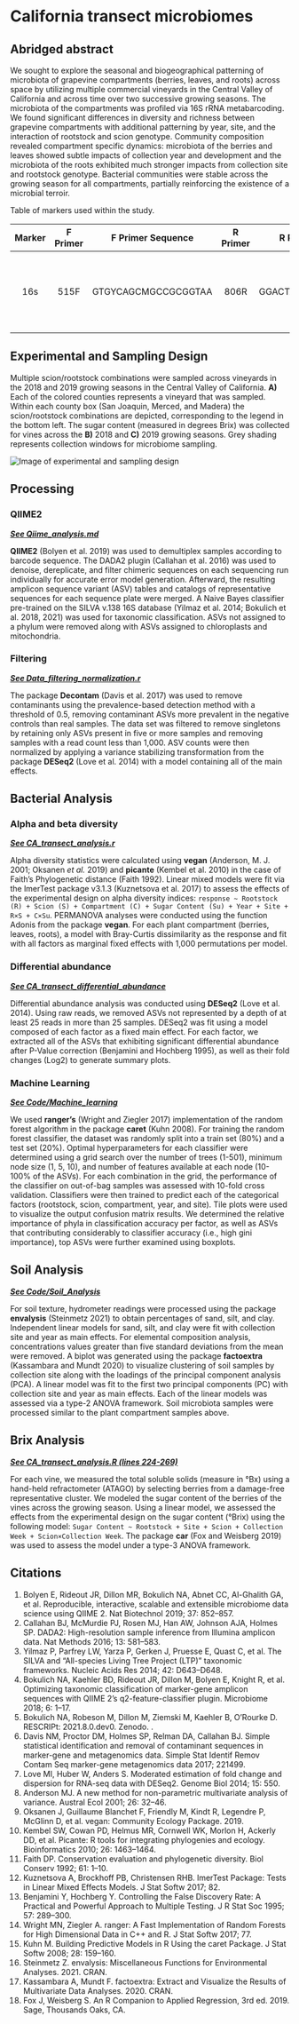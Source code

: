 # California transect microbiomes

## Abridged abstract

We sought to explore the seasonal and biogeographical patterning of microbiota of grapevine compartments (berries, leaves, and roots) across space by utilizing multiple commercial vineyards in the Central Valley of California and across time over two successive growing seasons. The microbiota of the compartments was profiled via 16S rRNA metabarcoding. We found significant differences in diversity and richness between grapevine compartments with additional patterning by year, site, and the interaction of rootstock and scion genotype. Community composition revealed compartment specific dynamics: microbiota of the berries and leaves showed subtle impacts of collection year and development and the microbiota of the roots exhibited much stronger impacts from collection site and rootstock genotype. Bacterial communities were stable across the growing season for all compartments, partially reinforcing the existence of a microbial terroir.

Table of markers used within the study.

| Marker   | F Primer| F Primer Sequence       | R Primer| R Primer Sequence    | Size (bp) | Citation                                       |
|:--------:|:-------:|:-----------------------:|:-------:|:--------------------:|:---------:|:----------------------------------------------:|
| 16s      | 515F    | GTGYCAGCMGCCGCGGTAA     | 806R    | GGACTACNVGGGTWTCTAAT | 390       | Parada *et al.* 2016 and Apprill *et al.* 2015 |

## Experimental and Sampling Design

Multiple scion/rootstock combinations were sampled across vineyards in the 2018 and 2019 growing seasons in the Central Valley of California. **A)** Each of the colored counties represents a vineyard that was sampled. Within each county box (San Joaquin, Merced, and Madera) the scion/rootstock combinations are depicted, corresponding to the legend in the bottom left. The sugar content (measured in degrees Brix) was collected for vines across the **B)** 2018 and **C)** 2019 growing seasons. Grey shading represents collection windows for microbiome sampling.

![Image of experimental and sampling design](https://github.com/Kenizzer/California_Transect_Microbiome/blob/main/Experimental_design_image/Figure_1.png)


## Processing 

### QIIME2 
[***See Qiime_analysis.md***](https://github.com/Kenizzer/California_Transect_Microbiome/blob/main/Code/Qiime_analysis.md)

**QIIME2** (Bolyen et al. 2019) was used to demultiplex samples according to barcode sequence. The DADA2 plugin (Callahan et al. 2016) was used to denoise, dereplicate, and filter chimeric sequences on each sequencing run individually for accurate error model generation. Afterward, the resulting amplicon sequence variant (ASV) tables and catalogs of representative sequences for each sequence plate were merged. A Naive Bayes classifier pre-trained on the SILVA v.138 16S database (Yilmaz et al. 2014; Bokulich et al. 2018, 2021) was used for taxonomic classification. ASVs not assigned to a phylum were removed along with ASVs assigned to chloroplasts and mitochondria. 

### Filtering
[***See Data_filtering_normalization.r***](https://github.com/Kenizzer/California_Transect_Microbiome/blob/main/Code/Data_filtering_normalization.R)

The package **Decontam** (Davis et al. 2017) was used to remove contaminants using the prevalence-based detection method with a threshold of 0.5, removing contaminant ASVs more prevalent in the negative controls than real samples. The data set was filtered to remove singletons by retaining only ASVs present in five or more samples and removing samples with a read count less than 1,000. ASV counts were then normalized by applying a variance stabilizing transformation from the package **DESeq2** (Love et al. 2014) with a model containing all of the main effects.


## Bacterial Analysis

### Alpha and beta diversity
[***See CA_transect_analysis.r***](https://github.com/Kenizzer/California_Transect_Microbiome/blob/main/Code/CA_transect_analysis.R)

 Alpha diversity statistics were calculated using **vegan** (Anderson, M. J. 2001; Oksanen *et al.* 2019) and **picante** (Kembel et al. 2010) in the case of Faith’s Phylogenetic distance (Faith 1992). Linear mixed models were fit via the lmerTest package v3.1.3 (Kuznetsova et al. 2017) to assess the effects of the experimental design on alpha diversity indices: `response ~ Rootstock (R) + Scion (S) + Compartment (C) + Sugar Content (Su) + Year + Site + R×S + C×Su`. PERMANOVA analyses were conducted using the function Adonis from the package **vegan**. For each plant compartment (berries, leaves, roots), a model with Bray-Curtis dissimilarity as the response and fit with all factors as marginal fixed effects with 1,000 permutations per model.

### Differential abundance
[***See CA_transect_differential_abundance***](https://github.com/Kenizzer/California_Transect_Microbiome/blob/main/Code/CA_transect_differential_abundance.R)

Differential abundance analysis was conducted using **DESeq2** (Love et al. 2014). Using raw reads, we removed ASVs not represented by a depth of at least 25 reads in more than 25 samples. DESeq2 was fit using a model composed of each factor as a fixed main effect. For each factor, we extracted all of the ASVs that exhibiting significant differential abundance after P-Value correction (Benjamini and Hochberg 1995), as well as their fold changes (Log2) to generate summary plots.

### Machine Learning
[***See Code/Machine_learning***](https://github.com/Kenizzer/California_Transect_Microbiome/tree/main/Code/Machine_learning)

 We used **ranger’s** (Wright and Ziegler 2017) implementation of the random forest algorithm in the package **caret** (Kuhn 2008). For training the random forest classifier, the dataset was randomly split into a train set (80%) and a test set (20%). Optimal hyperparameters for each classifier were determined using a grid search over the number of trees (1-501), minimum node size (1, 5, 10), and number of features available at each node (10-100% of the ASVs). For each combination in the grid, the performance of the classifier on out-of-bag samples was assessed with 10-fold cross validation. Classifiers were then trained to predict each of the categorical factors (rootstock, scion, compartment, year, and site). Tile plots were used to visualize the output confusion matrix results. We determined the relative importance of phyla in classification accuracy per factor, as well as ASVs that contributing considerably to classifier accuracy (i.e., high gini importance), top ASVs were further examined using boxplots.

## Soil Analysis
[***See Code/Soil_Analysis***](https://github.com/Kenizzer/California_Transect_Microbiome/tree/main/Code/Soil_analysis)

For soil texture, hydrometer readings were processed using the package **envalysis** (Steinmetz 2021) to obtain percentages of sand, silt, and clay. Independent linear models for sand, silt, and clay were fit with collection site and year as main effects. For elemental composition analysis, concentrations values greater than five standard deviations from the mean were removed. A biplot was generated using the package **factoextra** (Kassambara and Mundt 2020) to visualize clustering of soil samples by collection site along with the loadings of the principal component analysis (PCA). A linear model was fit to the first two principal components (PC) with collection site and year as main effects. Each of the linear models was assessed via a type-2 ANOVA framework. Soil microbiota samples were processed similar to the plant compartment samples above.

## Brix Analysis
[***See CA_transect_analysis.R (lines 224-269)***](https://github.com/Kenizzer/California_Transect_Microbiome/blob/cbeb212d8e2d04096923288e0c4912a4fd4dbf73/Code/CA_transect_analysis.R#L224-L269)

For each vine, we measured the total soluble solids (measure in °Bx) using a hand-held refractometer (ATAGO) by selecting berries from a damage-free representative cluster. We modeled the sugar content of the berries of the vines across the growing season. Using a linear model, we assessed the effects from the experimental design on the sugar content (°Brix) using the following model: `Sugar Content ~ Rootstock + Site + Scion + Collection Week + Scion×Collection Week`. The package **car** (Fox and Weisberg 2019) was used to assess the model under a type-3 ANOVA framework.


**Citations**
---
1.  Bolyen E, Rideout JR, Dillon MR, Bokulich NA, Abnet CC, Al-Ghalith GA, et al. Reproducible, interactive, scalable and extensible microbiome data science using QIIME 2. Nat Biotechnol 2019; 37: 852–857. 
2.  Callahan BJ, McMurdie PJ, Rosen MJ, Han AW, Johnson AJA, Holmes SP. DADA2: High-resolution sample inference from Illumina amplicon data. Nat Methods 2016; 13: 581–583. 
3.  Yilmaz P, Parfrey LW, Yarza P, Gerken J, Pruesse E, Quast C, et al. The SILVA and “All-species Living Tree Project (LTP)” taxonomic frameworks. Nucleic Acids Res 2014; 42: D643–D648. 
4.  Bokulich NA, Kaehler BD, Rideout JR, Dillon M, Bolyen E, Knight R, et al. Optimizing taxonomic classification of marker-gene amplicon sequences with QIIME 2’s q2-feature-classifier plugin. Microbiome 2018; 6: 1–17. 
5.  Bokulich NA, Robeson M, Dillon M, Ziemski M, Kaehler B, O’Rourke D. RESCRIPt: 2021.8.0.dev0. Zenodo. . 
6.  Davis NM, Proctor DM, Holmes SP, Relman DA, Callahan BJ. Simple statistical identification and removal of contaminant sequences in marker-gene and metagenomics data. Simple Stat Identif Remov Contam Seq marker-gene metagenomics data 2017; 221499. 
7.  Love MI, Huber W, Anders S. Moderated estimation of fold change and dispersion for RNA-seq data with DESeq2. Genome Biol 2014; 15: 550. 
8.  Anderson MJ. A new method for non-parametric multivariate analysis of variance. Austral Ecol 2001; 26: 32–46. 
9.  Oksanen J, Guillaume Blanchet F, Friendly M, Kindt R, Legendre P, McGlinn D, et al. vegan: Community Ecology Package. 2019. 
10.   Kembel SW, Cowan PD, Helmus MR, Cornwell WK, Morlon H, Ackerly DD, et al. Picante: R tools for integrating phylogenies and ecology. Bioinformatics 2010; 26: 1463–1464. 
11.   Faith DP. Conservation evaluation and phylogenetic diversity. Biol Conserv 1992; 61: 1–10. 
12.   Kuznetsova A, Brockhoff PB, Christensen RHB. lmerTest Package: Tests in Linear Mixed Effects Models. J Stat Softw 2017; 82. 
13.   Benjamini Y, Hochberg Y. Controlling the False Discovery Rate: A Practical and Powerful Approach to Multiple Testing. J R Stat Soc 1995; 57: 289–300. 
14.   Wright MN, Ziegler A. ranger: A Fast Implementation of Random Forests for High Dimensional Data in C++ and R. J Stat Softw 2017; 77. 
15.   Kuhn M. Building Predictive Models in R Using the caret Package. J Stat Softw 2008; 28: 159–160. 
16.   Steinmetz Z. envalysis: Miscellaneous Functions for Environmental Analyses. 2021. CRAN. 
17.   Kassambara A, Mundt F. factoextra: Extract and Visualize the Results of Multivariate Data Analyses. 2020. CRAN. 
18.   Fox J, Weisberg S. An R Companion to Applied Regression, 3rd ed. 2019. Sage, Thousands Oaks, CA.